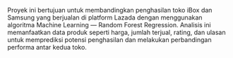 Proyek ini bertujuan untuk membandingkan penghasilan toko iBox dan Samsung yang berjualan di platform Lazada dengan menggunakan algoritma Machine Learning — Random Forest Regression. Analisis ini memanfaatkan data produk seperti harga, jumlah terjual, rating, dan ulasan untuk memprediksi potensi penghasilan dan melakukan perbandingan performa antar kedua toko.
